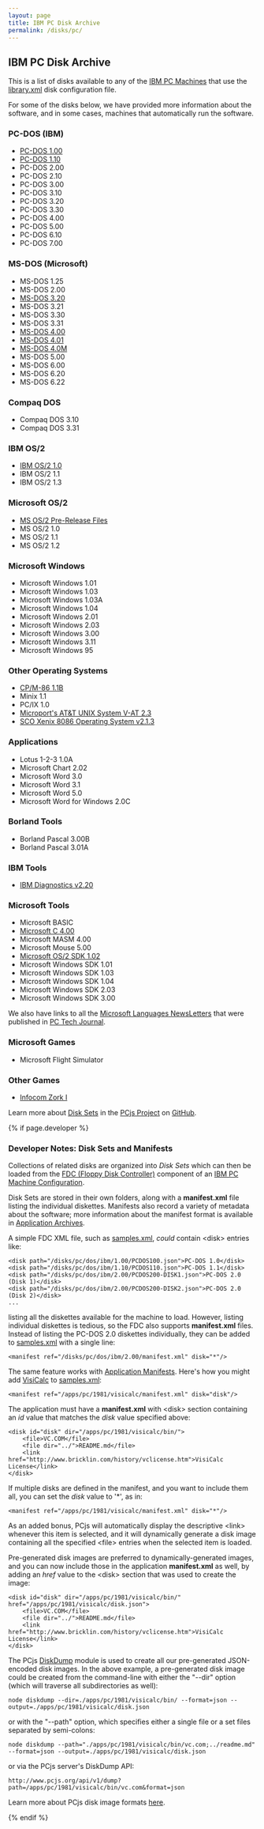 ```yaml
---
layout: page
title: IBM PC Disk Archive
permalink: /disks/pc/
---
```


IBM PC Disk Archive
---

This is a list of disks available to any of the [IBM PC Machines](/devices/pc/machine/) that use the
[library.xml](/disks/pc/library.xml) disk configuration file.

For some of the disks below, we have provided more information about the software, and in some cases, machines
that automatically run the software.

### PC-DOS (IBM)

* [PC-DOS 1.00](/disks/pc/dos/ibm/1.00/)
* [PC-DOS 1.10](/disks/pc/dos/ibm/1.10/)
* PC-DOS 2.00
* PC-DOS 2.10
* PC-DOS 3.00
* PC-DOS 3.10
* PC-DOS 3.20
* PC-DOS 3.30
* PC-DOS 4.00
* PC-DOS 5.00
* PC-DOS 6.10
* PC-DOS 7.00

### MS-DOS (Microsoft)

* MS-DOS 1.25
* MS-DOS 2.00
* [MS-DOS 3.20](/disks/pc/dos/microsoft/3.20/)
* MS-DOS 3.21
* MS-DOS 3.30
* MS-DOS 3.31
* [MS-DOS 4.00](/disks/pc/dos/microsoft/4.00/)
* [MS-DOS 4.01](/disks/pc/dos/microsoft/4.01/)
* [MS-DOS 4.0M](/disks/pc/dos/microsoft/4.0M/)
* MS-DOS 5.00
* MS-DOS 6.00
* MS-DOS 6.20
* MS-DOS 6.22

### Compaq DOS

* Compaq DOS 3.10
* Compaq DOS 3.31

### IBM OS/2

* [IBM OS/2 1.0](/disks/pc/os2/ibm/1.0/)
* IBM OS/2 1.1
* IBM OS/2 1.3

### Microsoft OS/2

* [MS OS/2 Pre-Release Files](/disks/pc/os2/misc/)
* MS OS/2 1.0
* MS OS/2 1.1
* MS OS/2 1.2

### Microsoft Windows

* Microsoft Windows 1.01
* Microsoft Windows 1.03
* Microsoft Windows 1.03A
* Microsoft Windows 1.04
* Microsoft Windows 2.01
* Microsoft Windows 2.03
* Microsoft Windows 3.00
* Microsoft Windows 3.11
* Microsoft Windows 95

### Other Operating Systems

* [CP/M-86 1.1B](/disks/pc/cpm/1.1b/)
* Minix 1.1
* PC/IX 1.0
* [Microport's AT&T UNIX System V-AT 2.3](/disks/pc/unix/microport/system-v/2.3/)
* [SCO Xenix 8086 Operating System v2.1.3](/disks/pc/xenix/sco/8086/2.1.3/)

### Applications

* Lotus 1-2-3 1.0A
* Microsoft Chart 2.02
* Microsoft Word 3.0
* Microsoft Word 3.1
* Microsoft Word 5.0
* Microsoft Word for Windows 2.0C

### Borland Tools

* Borland Pascal 3.00B
* Borland Pascal 3.01A

### IBM Tools

* [IBM Diagnostics v2.20](/disks/pc/diags/ibm/2.20/)

### Microsoft Tools

* Microsoft BASIC
* [Microsoft C 4.00](/disks/pc/tools/microsoft/c/4.00/)
* Microsoft MASM 4.00
* Microsoft Mouse 5.00
* [Microsoft OS/2 SDK 1.02](/disks/pc/tools/microsoft/os2/sdk/1.02/)
* Microsoft Windows SDK 1.01
* Microsoft Windows SDK 1.03
* Microsoft Windows SDK 1.04
* Microsoft Windows SDK 2.03
* Microsoft Windows SDK 3.00

We also have links to all the [Microsoft Languages NewsLetters](/disks/pc/tools/microsoft/) that were published
in [PC Tech Journal](/pubs/pc/magazines/pctj/).

### Microsoft Games

* Microsoft Flight Simulator

### Other Games

* [Infocom Zork I](/disks/pc/games/infocom/zork1/)

Learn more about
[Disk Sets](https://github.com/jeffpar/pcjs/tree/master/disks/pc) in the
[PCjs Project](https://github.com/jeffpar/pcjs) on [GitHub](https://github.com/).

{% if page.developer %}

### Developer Notes: Disk Sets and Manifests

Collections of related disks are organized into *Disk Sets* which can then be loaded from the
[FDC (Floppy Disk Controller)](/docs/pcjs/fdc/) component of an [IBM PC Machine Configuration](/devices/pc/machine/).

Disk Sets are stored in their own folders, along with a **manifest.xml** file listing the individual diskettes.
Manifests also record a variety of metadata about the software; more information about the manifest format
is available in [Application Archives](/apps/).

A simple FDC XML file, such as [samples.xml](samples.xml), *could* contain &lt;disk&gt; entries like:

	<disk path="/disks/pc/dos/ibm/1.00/PCDOS100.json">PC-DOS 1.0</disk>
	<disk path="/disks/pc/dos/ibm/1.10/PCDOS110.json">PC-DOS 1.1</disk>
	<disk path="/disks/pc/dos/ibm/2.00/PCDOS200-DISK1.json">PC-DOS 2.0 (Disk 1)</disk>
	<disk path="/disks/pc/dos/ibm/2.00/PCDOS200-DISK2.json">PC-DOS 2.0 (Disk 2)</disk>
	...

listing all the diskettes available for the machine to load.  However, listing individual diskettes is tedious,
so the FDC also supports **manifest.xml** files.  Instead of listing the PC-DOS 2.0 diskettes individually,
they can be added to [samples.xml](samples.xml) with a single line:

	<manifest ref="/disks/pc/dos/ibm/2.00/manifest.xml" disk="*"/>

The same feature works with [Application Manifests](/apps/#software-application-manifests).  Here's how you might
add [VisiCalc](/apps/pc/1981/visicalc/) to [samples.xml](samples.xml):

	<manifest ref="/apps/pc/1981/visicalc/manifest.xml" disk="disk"/>

The application must have a **manifest.xml** with &lt;disk&gt; section containing an *id* value that matches the
*disk* value specified above:

    <disk id="disk" dir="/apps/pc/1981/visicalc/bin/">
        <file>VC.COM</file>
        <file dir="../">README.md</file>
        <link href="http://www.bricklin.com/history/vclicense.htm">VisiCalc License</link>
    </disk>

If multiple disks are defined in the manifest, and you want to include them all, you can set the *disk* value to '*', as in:

	<manifest ref="/apps/pc/1981/visicalc/manifest.xml" disk="*"/>

As an added bonus, PCjs will automatically display the descriptive &lt;link&gt; whenever this item is selected, and it will
dynamically generate a disk image containing all the specified &lt;file&gt; entries when the selected item is loaded.

Pre-generated disk images are preferred to dynamically-generated images, and you can now include those in the application
**manifest.xml** as well, by adding an *href* value to the &lt;disk&gt; section that was used to create the image: 

    <disk id="disk" dir="/apps/pc/1981/visicalc/bin/" href="/apps/pc/1981/visicalc/disk.json">
        <file>VC.COM</file>
        <file dir="../">README.md</file>
        <link href="http://www.bricklin.com/history/vclicense.htm">VisiCalc License</link>
    </disk>

The PCjs [DiskDump](/modules/diskdump/) module is used to create all our pre-generated JSON-encoded disk images.
In the above example, a pre-generated disk image could be created from the command-line with either the "--dir" option
(which will traverse all subdirectories as well): 

	node diskdump --dir=./apps/pc/1981/visicalc/bin/ --format=json --output=./apps/pc/1981/visicalc/disk.json
	
or with the "--path" option, which specifies either a single file or a set files separated by semi-colons:

	node diskdump --path="./apps/pc/1981/visicalc/bin/vc.com;../readme.md" --format=json --output=./apps/pc/1981/visicalc/disk.json
	
or via the PCjs server's DiskDump API:

	http://www.pcjs.org/api/v1/dump?path=/apps/pc/1981/visicalc/bin/vc.com&format=json

Learn more about PCjs disk image formats [here](/disks/).

{% endif %}
